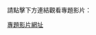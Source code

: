 請點擊下方連結觀看專題影片：

[專題影片網址](https://drive.google.com/file/d/1xFvKwz_VWSc8pOhLW7JKC69NgzoscEPD/view?usp=drive_link)
